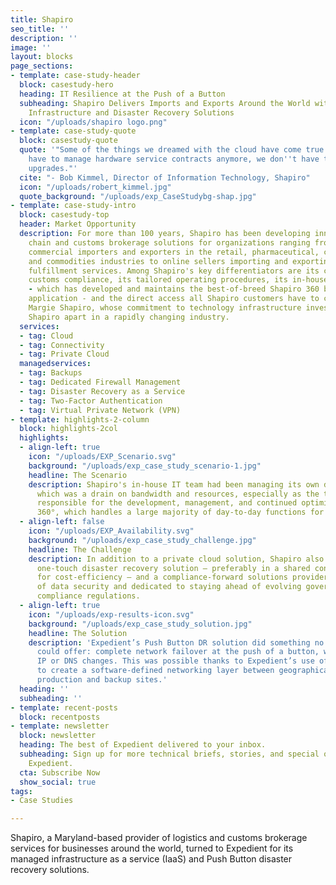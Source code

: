```yaml
---
title: Shapiro
seo_title: ''
description: ''
image: ''
layout: blocks
page_sections:
- template: case-study-header
  block: casestudy-hero
  heading: IT Resilience at the Push of a Button
  subheading: Shapiro Delivers Imports and Exports Around the World with Expedient’s
    Infrastructure and Disaster Recovery Solutions
  icon: "/uploads/shapiro logo.png"
- template: case-study-quote
  block: casestudy-quote
  quote: '"Some of the things we dreamed with the cloud have come true. My team doesn''t
    have to manage hardware service contracts anymore, we don''t have to worry about
    upgrades."'
  cite: "- Bob Kimmel, Director of Information Technology, Shapiro"
  icon: "/uploads/robert_kimmel.jpg"
  quote_background: "/uploads/exp_CaseStudybg-shap.jpg"
- template: case-study-intro
  block: casestudy-top
  header: Market Opportunity
  description: For more than 100 years, Shapiro has been developing innovative supply
    chain and customs brokerage solutions for organizations ranging from traditional
    commercial importers and exporters in the retail, pharmaceutical, consumer goods,
    and commodities industries to online sellers importing and exporting through third-party
    fulfillment services. Among Shapiro's key differentiators are its commitment to
    customs compliance, its tailored operating procedures, its in-house IT team team
    - which has developed and maintains the best-of-breed Shapiro 360 business intelligence
    application - and the direct access all Shapiro customers have to company owner
    Margie Shapiro, whose commitment to technology infrastructure investment has set
    Shapiro apart in a rapidly changing industry.
  services:
  - tag: Cloud
  - tag: Connectivity
  - tag: Private Cloud
  managedservices:
  - tag: Backups
  - tag: Dedicated Firewall Management
  - tag: Disaster Recovery as a Service
  - tag: Two-Factor Authentication
  - tag: Virtual Private Network (VPN)
- template: highlights-2-column
  block: highlights-2col
  highlights:
  - align-left: true
    icon: "/uploads/EXP_Scenario.svg"
    background: "/uploads/exp_case_study_scenario-1.jpg"
    headline: The Scenario
    description: Shapiro's in-house IT team had been managing its own data centers,
      which was a drain on bandwidth and resources, especially as the team is also
      responsible for the development, management, and continued optimization of Shapiro
      360°, which handles a large majority of day-to-day functions for the company.
  - align-left: false
    icon: "/uploads/EXP_Availability.svg"
    background: "/uploads/exp_case_study_challenge.jpg"
    headline: The Challenge
    description: In addition to a private cloud solution, Shapiro also needed a robust,
      one-touch disaster recovery solution – preferably in a shared consumption model
      for cost-efficiency – and a compliance-forward solutions provider who was mindful
      of data security and dedicated to staying ahead of evolving government and industry
      compliance regulations.
  - align-left: true
    icon: "/uploads/exp-results-icon.svg"
    background: "/uploads/exp_case_study_solution.jpg"
    headline: The Solution
    description: 'Expedient’s Push Button DR solution did something no other provider
      could offer: complete network failover at the push of a button, without any
      IP or DNS changes. This was possible thanks to Expedient’s use of VMware NSX
      to create a software-defined networking layer between geographically diverse
      production and backup sites.'
  heading: ''
  subheading: ''
- template: recent-posts
  block: recentposts
- template: newsletter
  block: newsletter
  heading: The best of Expedient delivered to your inbox.
  subheading: Sign up for more technical briefs, stories, and special offers from
    Expedient.
  cta: Subscribe Now
  show_social: true
tags:
- Case Studies

---
```

Shapiro, a Maryland-based provider of logistics and customs brokerage services for businesses around the world, turned to Expedient for its managed infrastructure as a service (IaaS) and Push Button disaster recovery solutions.